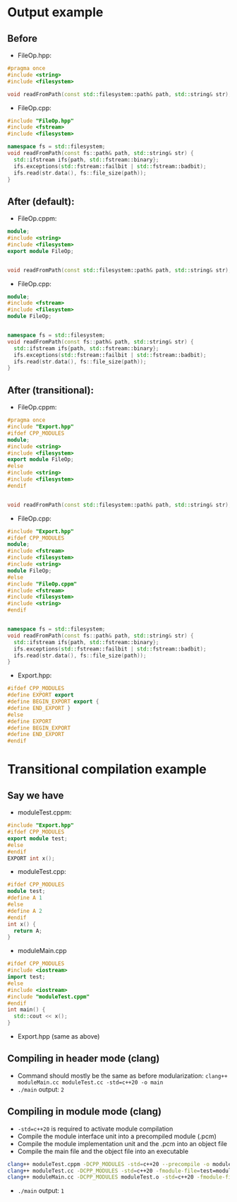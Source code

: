 # Output example
## Before
- FileOp.hpp:
```cpp
#pragma once
#include <string>
#include <filesystem>

void readFromPath(const std::filesystem::path& path, std::string& str);
```
- FileOp.cpp:
```cpp
#include "FileOp.hpp"
#include <fstream>
#include <filesystem>

namespace fs = std::filesystem;
void readFromPath(const fs::path& path, std::string& str) {
  std::ifstream ifs{path, std::fstream::binary};
  ifs.exceptions(std::fstream::failbit | std::fstream::badbit);
  ifs.read(str.data(), fs::file_size(path));
}
```

## After (default):
- FileOp.cppm:
```cpp
module;
#include <string>
#include <filesystem>
export module FileOp;


void readFromPath(const std::filesystem::path& path, std::string& str);
```
- FileOp.cpp:
```cpp
module;
#include <fstream>
#include <filesystem>
module FileOp;


namespace fs = std::filesystem;
void readFromPath(const fs::path& path, std::string& str) {
  std::ifstream ifs{path, std::fstream::binary};
  ifs.exceptions(std::fstream::failbit | std::fstream::badbit);
  ifs.read(str.data(), fs::file_size(path));
}
```

## After (transitional):
- FileOp.cppm:
```cpp
#pragma once
#include "Export.hpp"
#ifdef CPP_MODULES
module;
#include <string>
#include <filesystem>
export module FileOp;
#else
#include <string>
#include <filesystem>
#endif


void readFromPath(const std::filesystem::path& path, std::string& str);
```
- FileOp.cpp:
```cpp
#include "Export.hpp"
#ifdef CPP_MODULES
module;
#include <fstream>
#include <filesystem>
#include <string>
module FileOp;
#else
#include "FileOp.cppm"
#include <fstream>
#include <filesystem>
#include <string>
#endif


namespace fs = std::filesystem;
void readFromPath(const fs::path& path, std::string& str) {
  std::ifstream ifs{path, std::fstream::binary};
  ifs.exceptions(std::fstream::failbit | std::fstream::badbit);
  ifs.read(str.data(), fs::file_size(path));
}
```
- Export.hpp:
```cpp
#ifdef CPP_MODULES
#define EXPORT export
#define BEGIN_EXPORT export {
#define END_EXPORT }
#else
#define EXPORT
#define BEGIN_EXPORT
#define END_EXPORT
#endif
```

# Transitional compilation example
## Say we have
- moduleTest.cppm:
```cpp
#include "Export.hpp"
#ifdef CPP_MODULES
export module test;
#else
#endif
EXPORT int x();
```
- moduleTest.cpp:
```cpp
#ifdef CPP_MODULES
module test;
#define A 1
#else
#define A 2
#endif
int x() {
  return A;
}
```
- moduleMain.cpp
```cpp
#ifdef CPP_MODULES
#include <iostream>
import test;
#else
#include <iostream>
#include "moduleTest.cppm"
#endif
int main() {
  std::cout << x();
}
```
- Export.hpp (same as above)

## Compiling in header mode (clang)
- Command should mostly be the same as before modularization:
```clang++ moduleMain.cc moduleTest.cc -std=c++20 -o main```
- `./main` output: `2`

## Compiling in module mode (clang)
- `-std=c++20` is required to activate module compilation
- Compile the module interface unit into a precompiled module (.pcm)
- Compile the module implementation unit and the .pcm into an object file
- Compile the main file and the object file into an executable
```bash
clang++ moduleTest.cppm -DCPP_MODULES -std=c++20 --precompile -o moduleTest.pcm &&
clang++ moduleTest.cc -DCPP_MODULES -std=c++20 -fmodule-file=test=moduleTest.pcm -c -o moduleTest.o &&
clang++ moduleMain.cc -DCPP_MODULES moduleTest.o -std=c++20 -fmodule-file=test=moduleTest.pcm moduleTest.pcm -o main
```
- `./main` output: `1`
